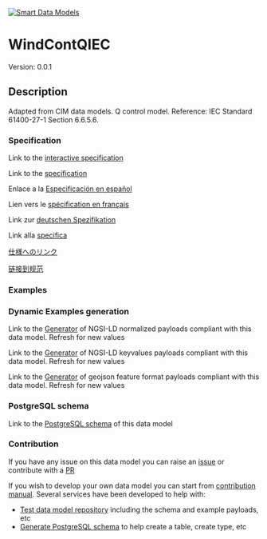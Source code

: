 [![Smart Data Models](https://smartdatamodels.org/wp-content/uploads/2022/01/SmartDataModels_logo.png "Logo")](https://smartdatamodels.org)
# WindContQIEC
Version: 0.0.1

## Description 

Adapted from CIM data models. Q control model.  Reference: IEC Standard 61400-27-1 Section 6.6.5.6.
### Specification

Link to the [interactive specification](https://swagger.lab.fiware.org/?url=https://smart-data-models.github.io/dataModel.EnergyCIM/WindContQIEC/swagger.yaml)

Link to the [specification](https://github.com/smart-data-models/dataModel.EnergyCIM/blob/master/WindContQIEC/doc/spec.md)

Enlace a la [Especificación en español](https://github.com/smart-data-models/dataModel.EnergyCIM/blob/master/WindContQIEC/doc/spec_ES.md)

Lien vers le [spécification en français](https://github.com/smart-data-models/dataModel.EnergyCIM/blob/master/WindContQIEC/doc/spec_FR.md)

Link zur [deutschen Spezifikation](https://github.com/smart-data-models/dataModel.EnergyCIM/blob/master/WindContQIEC/doc/spec_DE.md)

Link alla [specifica](https://github.com/smart-data-models/dataModel.EnergyCIM/blob/master/WindContQIEC/doc/spec_IT.md)

[仕様へのリンク](https://github.com/smart-data-models/dataModel.EnergyCIM/blob/master/WindContQIEC/doc/spec_JA.md)

[链接到规范](https://github.com/smart-data-models/dataModel.EnergyCIM/blob/master/WindContQIEC/doc/spec_ZH.md)
### Examples
### Dynamic Examples generation

Link to the [Generator](https://smartdatamodels.org/extra/ngsi-ld_generator.php?schemaUrl=https://raw.githubusercontent.com/smart-data-models/dataModel.EnergyCIM/master/WindContQIEC/schema.json&email=info@smartdatamodels.org) of NGSI-LD normalized payloads compliant with this data model. Refresh for new values

Link to the [Generator](https://smartdatamodels.org/extra/ngsi-ld_generator_keyvalues.php?schemaUrl=https://raw.githubusercontent.com/smart-data-models/dataModel.EnergyCIM/master/WindContQIEC/schema.json&email=info@smartdatamodels.org) of NGSI-LD keyvalues payloads compliant with this data model. Refresh for new values

Link to the [Generator](https://smartdatamodels.org/extra/geojson_features_generator.php?schemaUrl=https://raw.githubusercontent.com/smart-data-models/dataModel.EnergyCIM/master/WindContQIEC/schema.json&email=info@smartdatamodels.org) of geojson feature format payloads compliant with this data model. Refresh for new values
### PostgreSQL schema

Link to the [PostgreSQL schema](https://smart-data-models.github.io/dataModel.EnergyCIM/WindContQIEC/schema.sql) of this data model
### Contribution

 If you have any issue on this data model you can raise an [issue](https://github.com/smart-data-models/dataModel.EnergyCIM/issues)  or contribute with a [PR](https://github.com/smart-data-models/dataModel.EnergyCIM/pulls)

 If you wish to develop your own data model you can start from [contribution manual](https://bit.ly/contribution_manual). Several services have been developed to help with: 
 - [Test data model repository](https://smartdatamodels.org/index.php/data-models-contribution-api/) including the schema and example payloads, etc
 - [Generate PostgreSQL schema](https://smartdatamodels.org/index.php/sql-service/) to help create a table, create type, etc
